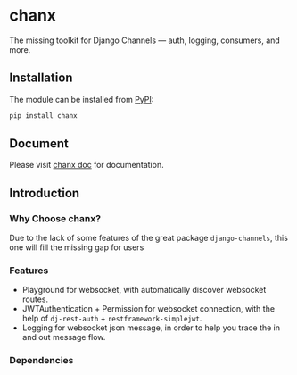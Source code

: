 # chanx

The missing toolkit for Django Channels — auth, logging, consumers, and more.

## Installation

The module can be installed from [PyPI](https://pypi.org/project/chanx/):

```bash
pip install chanx
```

## Document
Please visit [chanx doc](https://chanx.readthedocs.io/) for
documentation.

## Introduction

### Why Choose chanx?
Due to the lack of some features of the great package `django-channels`, this one will
fill the missing gap for users

### Features
- Playground for websocket, with automatically discover websocket routes.
- JWTAuthentication + Permission for websocket connection, with the help of `dj-rest-auth` + `restframework-simplejwt`.
- Logging for websocket json message, in order to help you trace the in and out message flow.
### Dependencies

